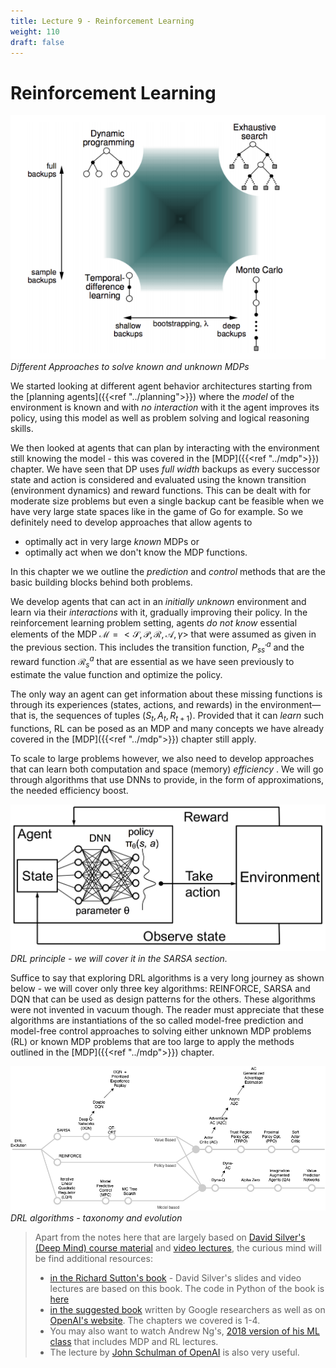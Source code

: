 ```yaml
---
title: Lecture 9 - Reinforcement Learning
weight: 110
draft: false
---
```


# Reinforcement Learning

![unified-view-rl](images/unified-view-rl.png#center)
*Different Approaches to solve known and unknown MDPs*

We started looking at different agent behavior architectures starting from the [planning agents]({{<ref "../planning">}}) where the _model_ of the environment is known and with _no interaction_ with it the agent improves its policy, using this model as well as problem solving and logical reasoning skills. 

We then looked at agents that can plan by interacting with the environment still knowing the model - this was covered in the [MDP]({{<ref "../mdp">}}) chapter.  We have seen that DP uses _full width_ backups as every successor state and action is considered and evaluated using the known transition (environment dynamics) and reward functions. This can be dealt with for moderate size problems but even a single backup cant be feasible when we have very large state spaces like in the game of Go for example. So we definitely need to develop approaches that allow agents to 

* optimally act in very large _known_ MDPs or 
* optimally act when we don't know the MDP functions. 

In this chapter we we outline the _prediction_ and _control_ methods that are the basic building blocks behind both problems. 

We develop agents that can act in an _initially unknown_ environment and learn via their _interactions_ with it, gradually improving their policy. In the reinforcement learning problem setting, agents _do not know_ essential elements of the MDP $\mathcal M = <\mathcal S, \mathcal P, \mathcal R, \mathcal A, \gamma>$ that were assumed as given in the previous section. This includes the transition function, $P^a_{ss^\prime}$ and the reward function $\mathcal R_s^a$ that are essential as we have seen previously to estimate the value function and optimize the policy. 

The only way an agent can get information about these missing functions is through its experiences (states, actions, and rewards) in the environment—that is, the sequences of tuples ($S_t, A_t, R_{t+1}$). Provided that it can _learn_ such functions, RL can be posed as an MDP and many concepts we have already covered in the [MDP]({{<ref "../mdp">}}) chapter still apply. 
 
To scale to large problems however, we also need to develop approaches that can learn both computation and space (memory) _efficiency_ . We will go through algorithms that use DNNs to provide, in the form of approximations, the needed efficiency boost. 

![drl-concept](images/drl-concept.png#center)
*DRL principle - we will cover it in the SARSA section.*

Suffice to say that exploring DRL algorithms is a very long journey as shown below - we will cover only three key algorithms: REINFORCE, SARSA and DQN that can be used as design patterns for the others. These algorithms were not invented in vacuum though. The reader must appreciate that these algorithms are instantiations of the so called model-free prediction and model-free control approaches to solving either unknown MDP problems (RL) or known MDP problems that are too large to apply the methods outlined in the [MDP]({{<ref "../mdp">}}) chapter. 

![drl-algorithm-evolution](images/drl-algorithm-evolution.png#center)
*DRL algorithms - taxonomy and evolution*

> Apart from the notes here that are largely based on [David Silver's (Deep Mind) course material](https://www.davidsilver.uk/teaching/) and [video lectures](https://www.youtube.com/watch?v=2pWv7GOvuf0&list=PLqYmG7hTraZDM-OYHWgPebj2MfCFzFObQ), the curious mind will be find additional resources: 
> * [in the Richard Sutton's book](http://incompleteideas.net/book/RLbook2020.pdf) - David Silver's slides and video lectures are based on this book. The code in Python of the book is [here](https://github.com/ShangtongZhang/reinforcement-learning-an-introduction)
> * [in the suggested book](https://www.amazon.com/Deep-Reinforcement-Learning-Python-Hands-dp-0135172381/dp/0135172381/ref=mt_paperback?_encoding=UTF8&me=&qid=) written by Google researchers as well as on [OpenAI's website](https://openai.com/resources/). The chapters we covered is 1-4. 
> * You may also want to watch Andrew Ng's, [2018 version of his ML class](https://www.youtube.com/playlist?list=PLoROMvodv4rMiGQp3WXShtMGgzqpfVfbU) that includes MDP and RL lectures.
>  * The lecture  by [John Schulman of OpenAI](https://www.youtube.com/watch?v=PtAIh9KSnjo) is also very useful. 
